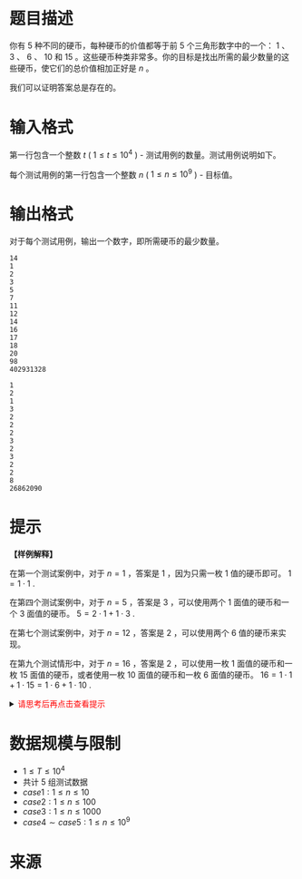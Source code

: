 # 题目描述
你有 $5$ 种不同的硬币，每种硬币的价值都等于前 $5$ 个三角形数字中的一个： $1$ 、 $3$ 、 $6$ 、 $10$ 和 $15$ 。这些硬币种类非常多。你的目标是找出所需的最少数量的这些硬币，使它们的总价值相加正好是 $n$ 。

我们可以证明答案总是存在的。

# 输入格式

第一行包含一个整数 $t$ ( $1 \le t \le 10^4$ ) - 测试用例的数量。测试用例说明如下。

每个测试用例的第一行包含一个整数 $n$ ( $1 \leq n \leq 10^9$ ) - 目标值。

# 输出格式

对于每个测试用例，输出一个数字，即所需硬币的最少数量。

```input1
14
1
2
3
5
7
11
12
14
16
17
18
20
98
402931328
```

```output1
1
2
1
3
2
2
2
3
2
3
2
2
8
26862090
```

# 提示
**【样例解释】**

在第一个测试案例中，对于 $n = 1$ ，答案是 $1$ ，因为只需一枚 $1$ 值的硬币即可。 $1 = 1 \cdot 1$ .

在第四个测试案例中，对于 $n = 5$ ，答案是 $3$ ，可以使用两个 $1$ 面值的硬币和一个 $3$ 面值的硬币。 $5 = 2 \cdot 1 + 1 \cdot 3$ .

在第七个测试案例中，对于 $n = 12$ ，答案是 $2$ ，可以使用两个 $6$ 值的硬币来实现。

在第九个测试情形中，对于 $n = 16$ ，答案是 $2$ ，可以使用一枚 $1$ 面值的硬币和一枚 $15$ 面值的硬币，或者使用一枚 $10$ 面值的硬币和一枚 $6$ 面值的硬币。 $16 = 1 \cdot 1 + 1 \cdot 15 = 1 \cdot 6 + 1 \cdot 10$ .
  
<details>
<summary><font color="#FF0000">请思考后再点击查看提示</font></summary>

* 考虑如下贪心策略：尽可能多的选择面值大的硬币
* 然而这个策略不一定对，比如 12 = 10 + 1 + 1，需要 3 个硬币，但是 12 = 6 + 6，只需要 2 个硬币
* 所有有时候你并 **<font color="#FF0000">不一定要优先选择面值大的硬币</font>**
* 但这个贪心策略是比较接近最优解的（可以通过暴力打标观察）
* 比如按照贪心策略 $50=15*3+3*1+1*2$，50 需要 6 个硬币
* 但其实最优解是 $50 = 15*2+10*2$，50 只需要 4 个硬币
* 假设按照贪心策略需要 $x$ 个面值为 15 的硬币，而最优解需要 $y$ 个面值为 15 的硬币
* **<font color="#FF0000">必然有 $x \geq y$，而且 $x - y$ 不会很大</font>**
* 我们可以适当的枚举这个差值 $x - y$
* 先贪心地选择面值为 15 的硬币，当 $n$ 变得不太大以后，再暴力求最优解

```c++
#include <bits/stdc++.h>
using namespace std;

const int N = 350;

vector<int> a = {1, 3, 6, 10, 15};
vector<int> ans(N + 1);

void dfs(int p, int sum, int cnt) {
    if (p == 5) {
        ans[sum] = min(ans[sum], cnt);
        return ;
    }
    for (int i = 0; i <= 10; i++) dfs(p + 1, sum + a[p] * i, cnt + i);
}

int main() {
    // 下面 2 句话是为了让 cin 更快，不理解可以先不写
    ios::sync_with_stdio(false);
    cin.tie(nullptr);
    fill(ans.begin(), ans.end(), 1000);
    // 暴力计算 150 以内的最优解
    dfs(0, 0, 0);
    // for (int i = 1; i <= 300; i++) {
    //     int res = 0, d = i;
    //     for (int j = 4; j >= 0; j--) {
    //         int c = d / a[j];
    //         res += c, d -= c * a[j];
    //     }
    //     if (res != ans[i]) {
    //         cout << i << ' ' << ans[i] << ' ' << res << '\n';
    //     }
    // }
    int T, n;
    cin >> T;
    while (T--) {
        cin >> n;

        auto gao = [&](int d) {
            int res = 0;
            for (int j = 3; j >= 0; j--) {
                int c = d / a[j];
                res += c, d -= c * a[j];
            }
            return res;
        };

        // 150 以内输出暴力的结果
        if (n < 150) cout << ans[n] << '\n';
        else {
            // 贪心 + 暴力
            int d = n / 15;
            int res = d + gao(n - d * 15);
            for (int i = 1; i <= 10; i++) {
                res = min(res, d - i + ans[n - (d - i) * 15]);
            }
            cout << res << '\n';
        } 
    }
    return 0;
}
```

</details>

# 数据规模与限制
* $1 \leq T \leq 10^4$
* 共计 5 组测试数据
* $case1: 1 \leq n \leq 10$
* $case2: 1 \leq n \leq 100$
* $case3: 1 \leq n \leq 1000$
* $case4 \sim case5: 1 \leq n \leq 10^9$

# 来源
<!--
* [codeforces: CF_931_div2_B](https://codeforces.com/contest/1934/problem/B)
-->